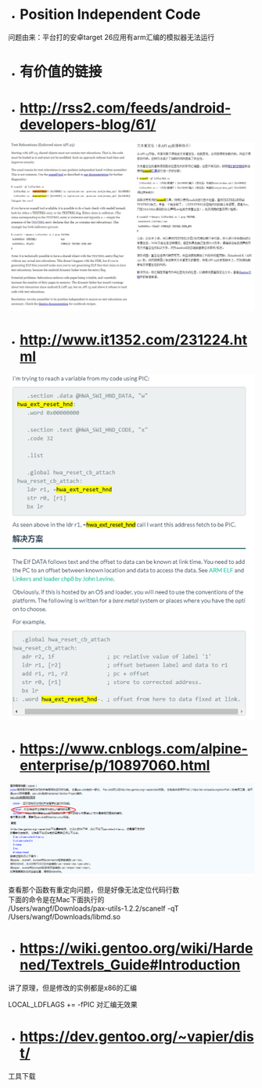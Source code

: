 - # Position Independent Code
问题由来：平台打的安卓target 26应用有arm汇编的模拟器无法运行

- # 有价值的链接

- # http://rss2.com/feeds/android-developers-blog/61/

![](https://github.com/havenow/PIC-/blob/master/pic/%E6%96%87%E6%9C%AC%E9%87%8D%E5%AE%9A%E4%BD%8D.png)

- # http://www.it1352.com/231224.html

![](https://github.com/havenow/PIC-/blob/master/pic/%E8%A7%A3%E5%86%B3%E6%96%B9%E6%A1%88.png)

- # https://www.cnblogs.com/alpine-enterprise/p/10897060.html

![](https://github.com/havenow/PIC-/blob/master/pic/pspax%E5%B7%A5%E5%85%B7.png)

查看那个函数有重定向问题，但是好像无法定位代码行数     
下面的命令是在Mac下面执行的     
/Users/wangf/Downloads/pax-utils-1.2.2/scanelf -qT /Users/wangf/Downloads/libmd.so 

- # https://wiki.gentoo.org/wiki/Hardened/Textrels_Guide#Introduction

讲了原理，但是修改的实例都是x86的汇编

LOCAL_LDFLAGS += -fPIC 对汇编无效果    

- # https://dev.gentoo.org/~vapier/dist/

工具下载

